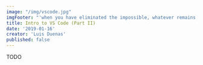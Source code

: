 ```yaml
---
image: "/img/vscode.jpg"
imgFooter: "'when you have eliminated the impossible, whatever remains, however improbable, must be the truth' - Sherlock Holmes"
title: Intro to VS Code (Part II)
date: '2019-01-16'
creator: 'Luis Duenas'
published: false
---
```


TODO
